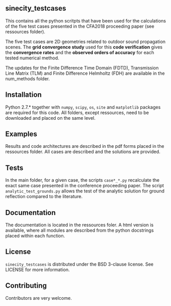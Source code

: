 ## sinecity_testcases

This contains all the python scritpts that have been used for the calculations of the
five test cases presented in the CFA2018 proceeding paper (see ressources folder).

The five test cases are 2D geometries related to outdoor sound propagation scenes.
The **grid convergence study** used for this **code verification** gives the 
**convergence rates** and the **observed orders of accuracy** for each tested numerical method.

The updates for the Finite Difference Time Domain (FDTD), Transmission Line Matrix (TLM) 
and Finite Difference Helmholtz (FDH) are available in the num_methods folder.


## Installation

Python 2.7.* together with `numpy`, `scipy`, `os`, `site` and `matplotlib` packages are 
required for this code.
All folders, except ressources, need to be downloaded and placed on the same level.

## Examples

Results and code architectures are described in the pdf forms placed in the ressources folder.
All cases are described and the solutions are provided.

## Tests

In the main folder, for a given case, the scripts `case*_*.py` recalculate the exact same case presented in the conference proceeding paper.
The script `analytic_test_grounds.py` allows the test of the analytic solution for ground reflection compared 
to the literature.

## Documentation

The documentation is located in the ressources foler. A html version is available, where 
all modules are described from the python docstrings placed within each function.

## License

`sinecity_testcases` is distributed under the BSD 3-clause license. See LICENSE for more information.

## Contributing

Contributors are very welcome.
